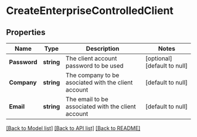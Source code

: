 # CreateEnterpriseControlledClient

## Properties
Name | Type | Description | Notes
------------ | ------------- | ------------- | -------------
**Password** | **string** | The client account password to be used | [optional] [default to null]
**Company** | **string** | The company to be asociated with the client account | [default to null]
**Email** | **string** | The email to be associated with the client account | [default to null]

[[Back to Model list]](../README.md#documentation-for-models) [[Back to API list]](../README.md#documentation-for-api-endpoints) [[Back to README]](../README.md)



